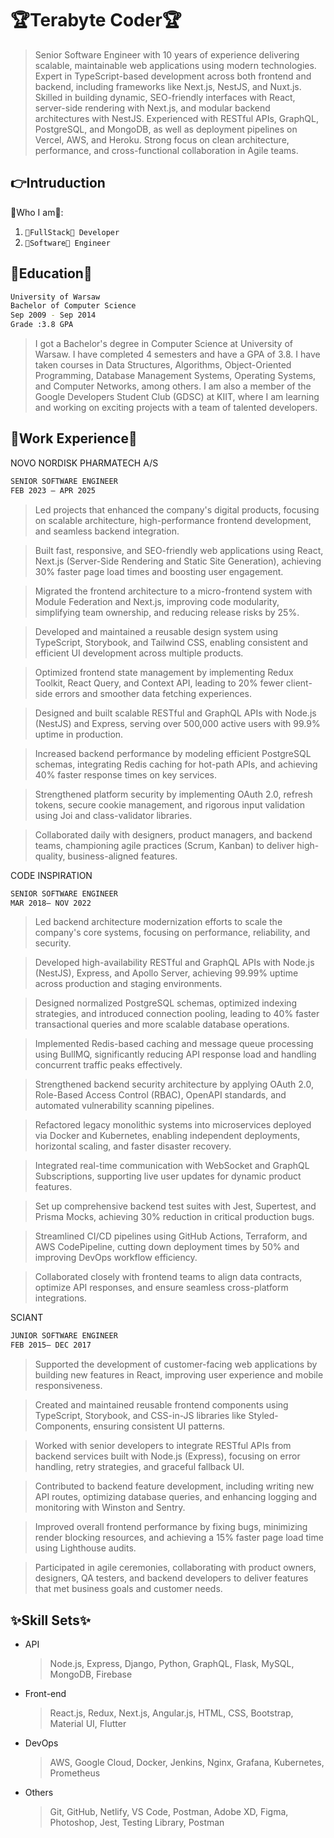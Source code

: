 # 🏆Terabyte Coder🏆

> Senior Software Engineer with 10 years of experience delivering scalable, maintainable web
applications using modern technologies. Expert in TypeScript-based development across both frontend
and backend, including frameworks like Next.js, NestJS, and Nuxt.js. Skilled in building dynamic,
SEO-friendly interfaces with React, server-side rendering with Next.js, and modular backend architectures
with NestJS. Experienced with RESTful APIs, GraphQL, PostgreSQL, and MongoDB, as well as
deployment pipelines on Vercel, AWS, and Heroku. Strong focus on clean architecture, performance,
and cross-functional collaboration in Agile teams.

## 👉Intruduction

🎯Who I am🎯:

1.  `👑FullStack👑 Developer`
2.  `🥇Software🥇 Engineer`

## 🥇Education🥇

```bash
University of Warsaw
Bachelor of Computer Science
Sep 2009 - Sep 2014
Grade :3.8 GPA
```

> I got a Bachelor's degree in Computer Science at University of Warsaw. I have completed 4 semesters and have a GPA of 3.8. I have taken courses in Data Structures, Algorithms, Object-Oriented Programming, Database Management Systems, Operating Systems, and Computer Networks, among others. I am also a member of the Google Developers Student Club (GDSC) at KIIT, where I am learning and working on exciting projects with a team of talented developers.

## 💼Work Experience💼

NOVO NORDISK PHARMATECH A/S
```bash
SENIOR SOFTWARE ENGINEER
FEB 2023 – APR 2025
```
>Led projects that enhanced the company's digital products, focusing on scalable architecture,
high-performance frontend development, and seamless backend integration.

>Built fast, responsive, and SEO-friendly web applications using React, Next.js (Server-Side Rendering
and Static Site Generation), achieving 30% faster page load times and boosting user engagement.

>Migrated the frontend architecture to a micro-frontend system with Module Federation and Next.js,
improving code modularity, simplifying team ownership, and reducing release risks by 25%.

>Developed and maintained a reusable design system using TypeScript, Storybook, and Tailwind CSS,
enabling consistent and efficient UI development across multiple products.

>Optimized frontend state management by implementing Redux Toolkit, React Query, and Context
API, leading to 20% fewer client-side errors and smoother data fetching experiences.

>Designed and built scalable RESTful and GraphQL APIs with Node.js (NestJS) and Express, serving
over 500,000 active users with 99.9% uptime in production.

>Increased backend performance by modeling efficient PostgreSQL schemas, integrating Redis caching
for hot-path APIs, and achieving 40% faster response times on key services.

>Strengthened platform security by implementing OAuth 2.0, refresh tokens, secure cookie
management, and rigorous input validation using Joi and class-validator libraries.

>Collaborated daily with designers, product managers, and backend teams, championing agile practices
(Scrum, Kanban) to deliver high-quality, business-aligned features.


CODE INSPIRATION
```bash
SENIOR SOFTWARE ENGINEER
MAR 2018– NOV 2022
```
>Led backend architecture modernization efforts to scale the company's core systems, focusing on
performance, reliability, and security.

>Developed high-availability RESTful and GraphQL APIs with Node.js (NestJS), Express, and Apollo
Server, achieving 99.99% uptime across production and staging environments.

>Designed normalized PostgreSQL schemas, optimized indexing strategies, and introduced connection
pooling, leading to 40% faster transactional queries and more scalable database operations.

>Implemented Redis-based caching and message queue processing using BullMQ, significantly reducing
API response load and handling concurrent traffic peaks effectively.

>Strengthened backend security architecture by applying OAuth 2.0, Role-Based Access Control (RBAC),
OpenAPI standards, and automated vulnerability scanning pipelines.

>Refactored legacy monolithic systems into microservices deployed via Docker and Kubernetes,
enabling independent deployments, horizontal scaling, and faster disaster recovery.

>Integrated real-time communication with WebSocket and GraphQL Subscriptions, supporting live user
updates for dynamic product features.

>Set up comprehensive backend test suites with Jest, Supertest, and Prisma Mocks, achieving 30%
reduction in critical production bugs.

>Streamlined CI/CD pipelines using GitHub Actions, Terraform, and AWS CodePipeline, cutting down
deployment times by 50% and improving DevOps workflow efficiency.

>Collaborated closely with frontend teams to align data contracts, optimize API responses, and ensure
seamless cross-platform integrations.

SCIANT
```bash
JUNIOR SOFTWARE ENGINEER
FEB 2015– DEC 2017
```
>Supported the development of customer-facing web applications by building new features in React,
improving user experience and mobile responsiveness.

>Created and maintained reusable frontend components using TypeScript, Storybook, and CSS-in-JS
libraries like Styled-Components, ensuring consistent UI patterns.

>Worked with senior developers to integrate RESTful APIs from backend services built with Node.js
(Express), focusing on error handling, retry strategies, and graceful fallback UI.

>Contributed to backend feature development, including writing new API routes, optimizing database
queries, and enhancing logging and monitoring with Winston and Sentry.

>Improved overall frontend performance by fixing bugs, minimizing render blocking resources, and
achieving a 15% faster page load time using Lighthouse audits.

>Participated in agile ceremonies, collaborating with product owners, designers, QA testers, and backend
developers to deliver features that met business goals and customer needs.

## ✨Skill Sets✨

- API

  > Node.js, Express, Django, Python, GraphQL, Flask, MySQL, MongoDB, Firebase

- Front-end

  > React.js, Redux, Next.js, Angular.js, HTML, CSS, Bootstrap, Material UI, Flutter

- DevOps

  > AWS, Google Cloud, Docker, Jenkins, Nginx, Grafana, Kubernetes, Prometheus

- Others

  > Git, GitHub, Netlify, VS Code, Postman, Adobe XD, Figma, Photoshop, Jest, Testing Library, Postman

